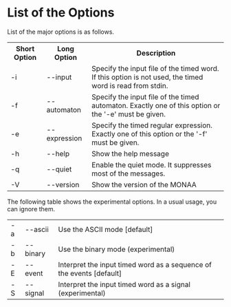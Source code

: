 List of the Options
===================

List of the major options is as follows.

<table>
<tr><th>Short Option</th><th>Long Option</th><th>Description</th></tr>
<tr><td>-i</td><td>--input</td><td>Specify the input file of the timed word. If this option is not used, the timed word is read from stdin.</td></tr>
<tr><td>-f</td><td>--automaton</td><td>Specify the input file of the timed automaton. Exactly one of this option or the '-e' must be given.</td></tr>
<tr><td>-e</td><td>--expression</td><td>Specify the timed regular expression. Exactly one of this option or the '-f' must be given.</td></tr>
<tr><td>-h</td><td>--help</td><td>Show the help message</td></tr>
<tr><td>-q</td><td>--quiet</td><td>Enable the quiet mode. It suppresses most of the messages.</td></tr>
<tr><td>-V</td><td>--version</td><td>Show the version of the MONAA</td></tr>
</table>

The following table shows the experimental options. In a usual usage, you can ignore them.

<table>
<tr><td>-a</td><td>--ascii</td><td>Use the ASCII mode [default]</td></tr>
<tr><td>-b</td><td>--binary</td><td>Use the binary mode (experimental) </td></tr>
<tr><td>-E</td><td>--event</td><td>Interpret the input timed word as a sequence of the events [default]</td></tr>
<tr><td>-S</td><td>--signal</td><td>Interpret the input timed word as a signal (experimental)</td></tr>
</table>
